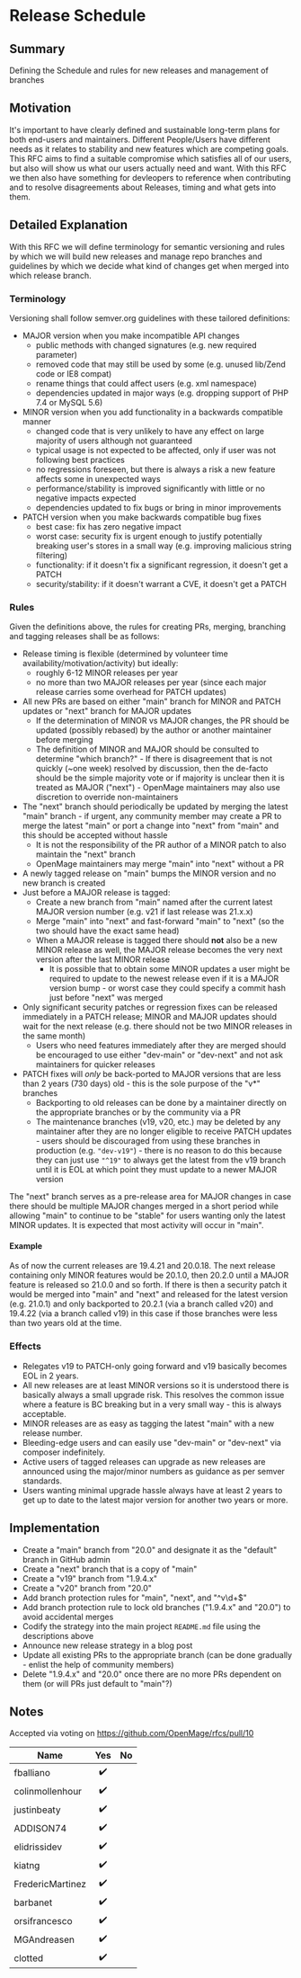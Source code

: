# Release Schedule

## Summary

Defining the Schedule and rules for new releases and management of branches

## Motivation

It's important to have clearly defined and sustainable long-term plans for both end-users and maintainers.
Different People/Users have different needs as it relates to stability and new features which are competing goals.
This RFC aims to find a suitable compromise which satisfies all of our users, but also will show us what our users
actually need and want. With this RFC we then also have something for devleopers to reference when contributing and
to resolve disagreements about Releases, timing and what gets into them.

## Detailed Explanation

With this RFC we will define terminology for semantic versioning and rules by which we will build new releases and
manage repo branches and guidelines by which we decide what kind of changes get when merged into which release branch.

### Terminology

Versioning shall follow semver.org guidelines with these tailored definitions:

- MAJOR version when you make incompatible API changes
  - public methods with changed signatures (e.g. new required parameter)
  - removed code that may still be used by some (e.g. unused lib/Zend code or IE8 compat)
  - rename things that could affect users (e.g. xml namespace)
  - dependencies updated in major ways (e.g. dropping support of PHP 7.4 or MySQL 5.6)
- MINOR version when you add functionality in a backwards compatible manner
  - changed code that is very unlikely to have any effect on large majority of users although not guaranteed
  - typical usage is not expected to be affected, only if user was not following best practices
  - no regressions foreseen, but there is always a risk a new feature affects some in unexpected ways
  - performance/stability is improved significantly with little or no negative impacts expected
  - dependencies updated to fix bugs or bring in minor improvements
- PATCH version when you make backwards compatible bug fixes
  - best case: fix has zero negative impact
  - worst case: security fix is urgent enough to justify potentially breaking user's stores in a small way (e.g. improving malicious string filtering)
  - functionality: if it doesn't fix a significant regression, it doesn't get a PATCH
  - security/stability: if it doesn't warrant a CVE, it doesn't get a PATCH

### Rules

Given the definitions above, the rules for creating PRs, merging, branching and tagging releases shall be as follows:

- Release timing is flexible (determined by volunteer time availability/motivation/activity) but ideally:
  - roughly 6-12 MINOR releases per year
  - no more than two MAJOR releases per year (since each major release carries some overhead for PATCH updates)
- All new PRs are based on either "main" branch for MINOR and PATCH updates or "next" branch for MAJOR updates
  - If the determination of MINOR vs MAJOR changes, the PR should be updated (possibly rebased) by the author or another maintainer before merging
  - The definition of MINOR and MAJOR should be consulted to determine "which branch?" - If there is disagreement that is
    not quickly (~one week) resolved by discussion, then the de-facto should be the simple majority vote or if majority
    is unclear then it is treated as MAJOR ("next") - OpenMage maintainers may also use discretion to override non-maintainers
- The "next" branch should periodically be updated by merging the latest "main" branch - if urgent, any community member
  may create a PR to merge the latest "main" or port a change into "next" from "main" and this should be accepted without hassle
  - It is not the responsibility of the PR author of a MINOR patch to also maintain the "next" branch
  - OpenMage maintainers may merge "main" into "next" without a PR
- A newly tagged release on "main" bumps the MINOR version and no new branch is created
- Just before a MAJOR release is tagged:
  - Create a new branch from "main" named after the current latest MAJOR version number (e.g. v21 if last release was 21.x.x)
  - Merge "main" into "next" and fast-forward "main" to "next" (so the two should have the exact same head)
  - When a MAJOR release is tagged there should **not** also be a new MINOR release as well, the MAJOR release becomes the
    very next version after the last MINOR release
    - It is possible that to obtain some MINOR updates a user might be required to update to the newest release even if it
      is a MAJOR version bump - or worst case they could specify a commit hash just before "next" was merged
- Only significant security patches or regression fixes can be released immediately in a PATCH release; MINOR and MAJOR
  updates should wait for the next release (e.g. there should not be two MINOR releases in the same month)
  - Users who need features immediately after they are merged should be encouraged to use either "dev-main" or "dev-next"
    and not ask maintainers for quicker releases
- PATCH fixes will *only* be back-ported to MAJOR versions that are less than 2 years (730 days) old - this is the sole
  purpose of the "v*" branches
  - Backporting to old releases can be done by a maintainer directly on the appropriate branches or by the community via a PR
  - The maintenance branches (v19, v20, etc.) may be deleted by any maintainer after they are no longer eligible to receive
    PATCH updates - users should be discouraged from using these branches in production (e.g. `"dev-v19"`) - there is no reason
    to do this because they can just use `"^19"` to always get the latest from the v19 branch until it is EOL at which point
    they must update to a newer MAJOR version

The "next" branch serves as a pre-release area for MAJOR changes in case there should be multiple MAJOR changes merged in
a short period while allowing "main" to continue to be "stable" for users wanting only the latest MINOR updates. It is
expected that most activity will occur in "main".

#### Example

As of now the current releases are 19.4.21 and 20.0.18. The next release containing only MINOR features would be 20.1.0, then 20.2.0
until a MAJOR feature is released so 21.0.0 and so forth. If there is then a security patch it would be merged into "main" and "next"
and released for the latest version (e.g. 21.0.1) and only backported to 20.2.1 (via a branch called v20) and 19.4.22 (via a branch called v19) in this case
if those branches were less than two years old at the time.

### Effects

- Relegates v19 to PATCH-only going forward and v19 basically becomes EOL in 2 years.
- All new releases are at least MINOR versions so it is understood there is basically always a small upgrade risk. This resolves 
  the common issue where a feature is BC breaking but in a very small way - this is always acceptable.
- MINOR releases are as easy as tagging the latest "main" with a new release number. 
- Bleeding-edge users and can easily use "dev-main" or "dev-next" via composer indefinitely.
- Active users of tagged releases can upgrade as new releases are announced using the major/minor numbers as guidance as per semver standards.
- Users wanting minimal upgrade hassle always have at least 2 years to get up to date to the latest major version for another two years or more.

## Implementation

- Create a "main" branch from "20.0" and designate it as the "default" branch in GitHub admin
- Create a "next" branch that is a copy of "main"
- Create a "v19" branch from "1.9.4.x"
- Create a "v20" branch from "20.0"
- Add branch protection rules for "main", "next", and "^v\d+$"
- Add branch protection rule to lock old branches ("1.9.4.x" and "20.0") to avoid accidental merges
- Codify the strategy into the main project `README.md` file using the descriptions above
- Announce new release strategy in a blog post
- Update all existing PRs to the appropriate branch (can be done gradually - enlist the help of community members)
- Delete "1.9.4.x" and "20.0" once there are no more PRs dependent on them (or will PRs just default to "main"?)


## Notes

Accepted via voting on https://github.com/OpenMage/rfcs/pull/10


| **Name**         | **Yes** | **No** |
|------------------|:-------:|:------:|
| fballiano        | ✔️      |        |
| colinmollenhour  | ✔️      |        |
| justinbeaty      | ✔️      |        |
| ADDISON74        | ✔️      |        |
| elidrissidev     | ✔️      |        |
| kiatng           | ✔️      |        |
| FredericMartinez | ✔️      |
| barbanet         | ✔️      |        |
| orsifrancesco    | ✔️      |        |
| MGAndreasen      | ✔️      |        |
| clotted          | ✔️      |        |
